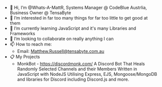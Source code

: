 - 👋 Hi, I’m @Whats-A-MattR, Systems Manager @ CodeBlue Austrlia, Business Owner @ TensaByte
- 👀 I’m interested in far too many things for far too little to get good at them
- 🌱 I’m currently learning JavaScript and it's many Libraries and Frameworks
- 💞️ I’m looking to collaborate on really anything I can
- 📫 How to reach me:
    - Email: Matthew.Russell@tensabyte.com.au
- 📋 My Projects
    - MonkBot - https://discordmonk.com/
    A Discord Bot That Heals Randomly Selected Channels and their Members
    Written in JavaScript with NodeJS
    Utilising Express, EJS, Mongoose/MongoDB and libraries for Discord including Discord.js and more.
    
<!---
Whats-A-MattR/Whats-A-MattR is a ✨ special ✨ repository because its `README.md` (this file) appears on your GitHub profile.
You can click the Preview link to take a look at your changes.
--->
